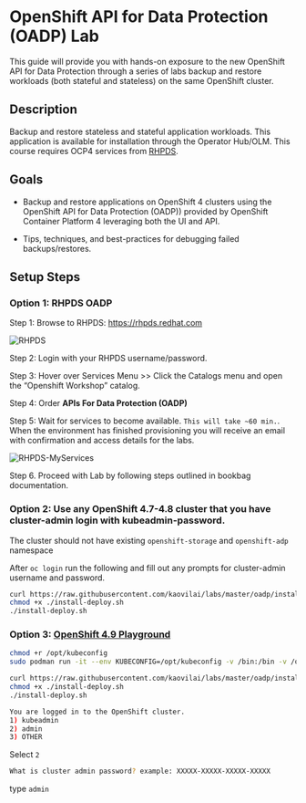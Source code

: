 # OpenShift API for Data Protection (OADP) Lab

This guide will provide you with hands-on exposure to the new OpenShift API for Data Protection through a series of labs backup and restore workloads (both stateful and stateless) on the same OpenShift cluster.

## Description

Backup and restore stateless and stateful application workloads. This application is available for installation through the Operator Hub/OLM. This course requires OCP4 services from [RHPDS](http://rhpds.redhat.com/).

## Goals

* Backup and restore applications on OpenShift 4 clusters using the OpenShift API for Data Protection (OADP)) provided by OpenShift
Container Platform 4 leveraging both the UI and API.

* Tips, techniques, and best-practices for debugging failed backups/restores.

## Setup Steps
### Option 1: RHPDS OADP 

Step 1: Browse to RHPDS: https://rhpds.redhat.com

![RHPDS](screenshots/rhpds.png)

Step 2: Login with your RHPDS username/password.

Step 3: Hover over Services Menu >> Click the Catalogs menu and open the “Openshift Workshop” catalog.

Step 4: Order **APIs For Data Protection (OADP)**

Step 5: Wait for services to become available.  ```This will take ~60 min.```. When the environment has finished provisioning you will receive an email with confirmation and access details for the labs.
<!-- TODO replace this image -->
![RHPDS-MyServices](screenshots/rhpds-myservices.png)

Step 6. Proceed with Lab by following steps outlined in bookbag documentation.

### Option 2: Use any OpenShift 4.7-4.8 cluster that you have cluster-admin login with kubeadmin-password.
The cluster should not have existing `openshift-storage` and `openshift-adp` namespace

After `oc login` run the following and fill out any prompts for cluster-admin username and password.
```bash
curl https://raw.githubusercontent.com/kaovilai/labs/master/oadp/install-deploy.sh -o install-deploy.sh;
chmod +x ./install-deploy.sh
./install-deploy.sh
```

### Option 3: [OpenShift 4.9 Playground](https://developers.redhat.com/courses/explore-openshift/openshift-49-playground)
```sh
chmod +r /opt/kubeconfig
sudo podman run -it --env KUBECONFIG=/opt/kubeconfig -v /bin:/bin -v /opt/kubeconfig:/opt/kubeconfig:z -w /home python sh
```
```sh
curl https://raw.githubusercontent.com/kaovilai/labs/master/oadp/install-deploy.sh -o install-deploy.sh;
chmod +x ./install-deploy.sh
./install-deploy.sh
```
```sh
You are logged in to the OpenShift cluster.
1) kubeadmin
2) admin
3) OTHER
```
Select `2`

```sh
What is cluster admin password? example: XXXXX-XXXXX-XXXXX-XXXXX
```
type `admin`
